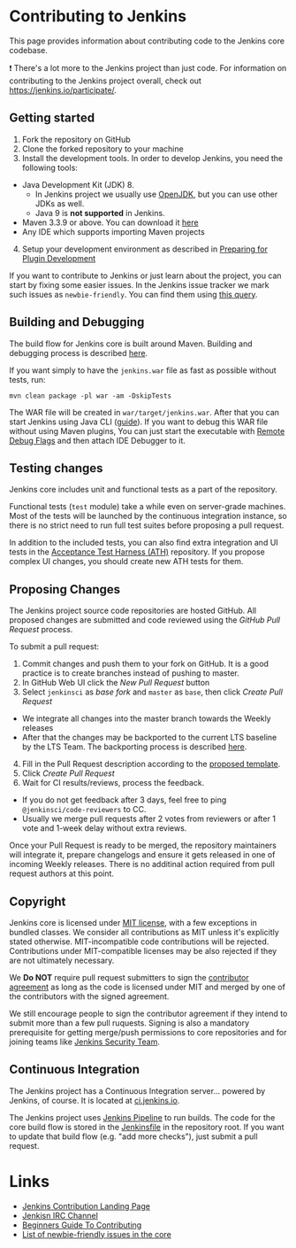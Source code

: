 # Contributing to Jenkins

This page provides information about contributing code to the Jenkins core codebase.

:exclamation: There's a lot more to the Jenkins project than just code. For information on contributing to the Jenkins project overall, check out https://jenkins.io/participate/.

## Getting started

1. Fork the repository on GitHub
2. Clone the forked repository to your machine
3. Install the development tools. In order to develop Jenkins, you need the following tools:
  * Java Development Kit (JDK) 8.
    - In Jenkins project we usually use [OpenJDK](http://openjdk.java.net/),
  but you can use other JDKs as well.
    - Java 9 is **not supported** in Jenkins.
  * Maven 3.3.9 or above. You can download it [here](https://maven.apache.org/download.cgi)
  * Any IDE which supports importing Maven projects
4. Setup your development environment as described in [Preparing for Plugin Development](https://jenkins.io/doc/developer/tutorial/prepare/)

If you want to contribute to Jenkins or just learn about the project,
you can start by fixing some easier issues.
In the Jenkins issue tracker we mark such issues as `newbie-friendly`.
You can find them
using [this query](https://issues.jenkins-ci.org/issues/?jql=project%20%3D%20JENKINS%20AND%20status%20in%20(Open%2C%20%22In%20Progress%22%2C%20Reopened)%20AND%20component%20%3D%20core%20AND%20labels%20in%20(newbie-friendly)).

## Building and Debugging

The build flow for Jenkins core is built around Maven.
Building and debugging process is described [here](https://jenkins.io/doc/developer/building/).

If you want simply to have the `jenkins.war` file as fast as possible without tests, run:

    mvn clean package -pl war -am -DskipTests

The WAR file will be created in `war/target/jenkins.war`.
After that you can start Jenkins using Java CLI ([guide](https://wiki.jenkins.io/display/JENKINS/Starting+and+Accessing+Jenkins)).
If you want to debug this WAR file without using Maven plugins,
You can just start the executable with [Remote Debug Flags](https://stackoverflow.com/questions/975271/remote-debugging-a-java-application)
and then attach IDE Debugger to it.

## Testing changes

Jenkins core includes unit and functional tests as a part of the repository.

Functional tests (`test` module) take a while even on server-grade machines.
Most of the tests will be launched by the continuous integration instance,
so there is no strict need to run full test suites before proposing a pull request.

In addition to the included tests, you can also find extra integration and UI
tests in the [Acceptance Test Harness (ATH)](https://github.com/jenkinsci/acceptance-test-harness) repository.
If you propose complex UI changes, you should create new ATH tests for them.

## Proposing Changes

The Jenkins project source code repositories are hosted GitHub.
All proposed changes are submitted and code reviewed using the _GitHub Pull Request_ process.

To submit a pull request:

1. Commit changes and push them to your fork on GitHub.
It is a good practice is to create branches instead of pushing to master.
2. In GitHub Web UI click the _New Pull Request_ button
3. Select `jenkinsci` as _base fork_ and `master` as `base`, then click _Create Pull Request_
  * We integrate all changes into the master branch towards the Weekly releases
  * After that the changes may be backported to the current LTS baseline by the LTS Team.
    The backporting process is described [here](https://jenkins.io/download/lts/).
4. Fill in the Pull Request description according to the [proposed template](.github/PULL_REQUEST_TEMPLATE.md).
5. Click _Create Pull Request_
6. Wait for CI results/reviews, process the feedback.
  * If you do not get feedback after 3 days, feel free to ping `@jenkinsci/code-reviewers` to CC.
  * Usually we merge pull requests after 2 votes from reviewers or after 1 vote and 1-week delay without extra reviews.

Once your Pull Request is ready to be merged,
the repository maintainers will integrate it, prepare changelogs and
ensure it gets released in one of incoming Weekly releases.
There is no additinal action required from pull request authors at this point.

## Copyright

Jenkins core is licensed under [MIT license](./LICENSE.txt), with a few exceptions in bundled classes.
We consider all contributions as MIT unless it's explicitly stated otherwise.
MIT-incompatible code contributions will be rejected.
Contributions under MIT-compatible licenses may be also rejected if they are not ultimately necessary.

We **Do NOT** require pull request submitters to sign the [contributor agreement](https://wiki.jenkins.io/display/JENKINS/Copyright+on+source+code)
as long as the code is licensed under MIT and merged by one of the contributors with the signed agreement.

We still encourage people to sign the contributor agreement if they intend to submit more than a few pull ruquests.
Signing is also a mandatory prerequisite for getting merge/push permissions to core repositories
and for joining teams like [Jenkins Security Team](https://jenkins.io/security/#team).

## Continuous Integration

The Jenkins project has a Continuous Integration server... powered by Jenkins, of course.
It is located at [ci.jenkins.io](https://ci.jenkins.io/).

The Jenkins project uses [Jenkins Pipeline](https://jenkins.io/doc/book/pipeline/) to run builds.
The code for the core build flow is stored in the [Jenkinsfile](./Jenkinsfile) in the repository root.
If you want to update that build flow (e.g. "add more checks"),
just submit a pull request.

# Links

* [Jenkins Contribution Landing Page](https://jenkins.io/paricipate/)
* [Jenkisn IRC Channel](https://jenkins.io/chat/)
* [Beginners Guide To Contributing](https://wiki.jenkins.io/display/JENKINS/Beginners+Guide+to+Contributing)
* [List of newbie-friendly issues in the core](https://issues.jenkins-ci.org/issues/?jql=project%20%3D%20JENKINS%20AND%20status%20in%20(Open%2C%20%22In%20Progress%22%2C%20Reopened)%20AND%20component%20%3D%20core%20AND%20labels%20in%20(newbie-friendly))


